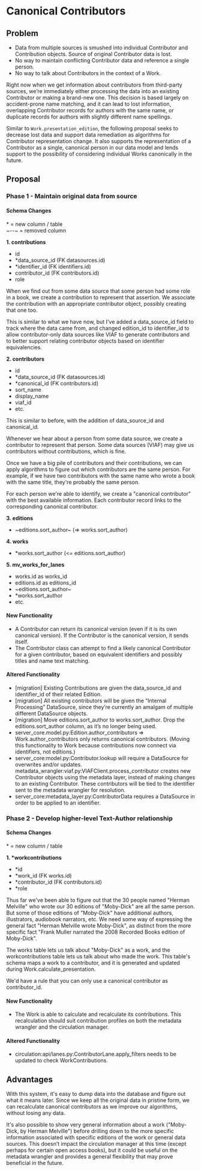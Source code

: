 # Canonical Contributors
## Problem

- Data from multiple sources is smushed into individual Contributor and Contribution objects. Source of original Contributor data is lost.
- No way to maintain conflicting Contributor data and reference a single person.
- No way to talk about Contributors in the context of a Work.

Right now when we get information about contributors from third-party sources, we’re immediately either processing the data into an existing Contributor or making a brand-new one. This decision is based largely on accident-prone name matching, and it can lead to lost information, overlapping Contributor records for authors with the same name, or duplicate records for authors with slightly different name spellings.

Similar to `Work.presentation_edition`, the following proposal seeks to decrease lost data and support data remediation as algorithms for Contributor representation change. It also supports the representation of a Contributor as a single, canonical person in our data model and lends support to the possibility of considering individual Works canonically in the future.

## Proposal
### Phase 1 - Maintain original data from source
#### Schema Changes
&#42; = new column / table<br/>
~--~ = removed column

**1. contributions**
- id
- &#42;data_source_id (FK datasources.id)
- &#42;identifier_id (FK identifiers.id)
- contributor_id (FK contributors.id)
- role

When we find out from some data source that some person had some role in a book, we create a contribution to represent that assertion. We associate the contribution with an appropriate contributor object, possibly creating that one too.

This is similar to what we have now, but I've added a data_source_id field to track where the data came from, and changed edition_id to identifier_id to allow contributor-only data sources like VIAF to generate contributors and to better support relating contributor objects based on identifier equivalencies.

**2. contributors**
- id
- &#42;data_source_id (FK datasources.id)
- &#42;canonical_id (FK contributors.id)
- sort_name
- display_name
- viaf_id
- etc.

This is similar to before, with the addition of data_source_id and canonical_id.

Whenever we hear about a person from some data source, we create a contributor to represent that person. Some data sources (VIAF) may give us contributors without contributions, which is fine.

Once we have a big pile of contributors and their contributions, we can apply algorithms to figure out which contributors are the same person. For example, if we have two contributors with the same name who wrote a book with the same title, they're probably the same person.

For each person we're able to identify, we create a "canonical contributor" with the best available information. Each 
contributor record links to the corresponding canonical contributor.

**3. editions**
- ~editions.sort_author~ (=> works.sort_author)

**4. works**
- &#42;works.sort_author (<= editions.sort_author)

**5. mv_works_for_lanes**
- works.id as works_id
- editions.id as editions_id
- ~editions.sort_author~
- &#42;works.sort_author
- etc.

#### New Functionality
- A Contributor can return its canonical version (even if it is its own canonical version). If the Contributor is the canonical version, it sends itself.
- The Contributor class can attempt to find a likely canonical Contributor for a given contributor, based on equivalent identifiers and possibly titles and name text matching.

#### Altered Functionality
- [migration] Existing Contributions are given the data_source_id and identifier_id of their related Edition.
- [migration] All existing contributors will be given the “Internal Processing” DataSource, since they’re currently an amalgam of multiple different DataSource objects.
- [migration] Move editions.sort_author to works.sort_author. Drop the editions.sort_author column, as it’s no longer being used.
- server_core.model.py:Edition.author_contributors => Work.author_contributors only returns canonical contributors. (Moving this functionality to Work because contributions now connect via identifiers, not editions.)
- server_core:model.py:Contributor.lookup will require a DataSource for overwrites and/or updates.
metadata_wrangler:viaf.py:VIAFClient.process_contributor creates new Contributor objects using the metadata layer, instead of making changes to an existing Contributor. These contributors will be tied to the identifier sent to the metadata wrangler for resolution.
- server_core:metadata_layer.py:ContributorData requires a DataSource in order to be applied to an identifier.

### Phase 2 - Develop higher-level Text-Author relationship
#### Schema Changes

&#42; = new column / table

**1. &#42;workcontributions**
- &#42;id
- &#42;work_id (FK works.id)
- &#42;contributor_id (FK contributors.id)
- &#42;role

Thus far we've been able to figure out that the 30 people named "Herman Melville" who wrote our 30 editions of "Moby-Dick" are all the same person. But some of those editions of "Moby-Dick" have additional authors, illustrators, audiobook narrators, etc. We need some way of expressing the general fact "Herman Melville wrote Moby-Dick", as distinct from the more specific fact "Frank Muller narrated the 2008 Recorded Books edition of Moby-Dick".

The works table lets us talk about "Moby-Dick" as a work, and the workcontributions table lets us talk about who made the work. This table's schema maps a work to a contributor, and it is generated and updated during Work.calculate_presentation.

We'd have a rule that you can only use a canonical contributor as contributor_id.

#### New Functionality
- The Work is able to calculate and recalculate its contributions. This recalculation should suit contribution profiles on both the metadata wrangler and the circulation manager.

#### Altered Functionality
- circulation:api/lanes.py:ContributorLane.apply_filters needs to be updated to check WorkContributions.

## Advantages

With this system, it's easy to dump data into the database and figure out what it means later. Since we keep all the original data in pristine form, we can recalculate canonical contributors as we improve our algorithms, without losing any data.

It's also possible to show very general information about a work ("Moby-Dick, by Herman Melville") before drilling down to the more specific information associated with specific editions of the work or general data sources. This doesn’t impact the circulation manager at this time (except perhaps for certain open access books), but it could be useful on the metadata wrangler and provides a general flexibility that may prove beneficial in the future.